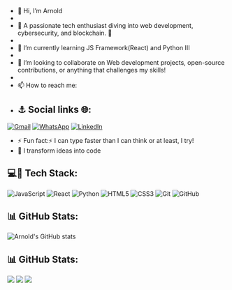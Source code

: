 - 👋 Hi, I’m Arnold
- 
- 👀 A passionate tech enthusiast diving into web development, cybersecurity, and blockchain. 🚀
- 
- 🌱 I’m currently learning JS Framework(React) and Python III
- 
- 💞️ I’m looking to collaborate on Web development projects, open-source contributions, or anything that challenges my skills!
- 
- 📫 How to reach me:
- ## ⚓ Social links 🌐:
[![Gmail](https://img.shields.io/badge/Gmail-D14836?style=for-the-badge&logo=gmail&logoColor=white)](mailto:arnoldkk422@gmail.com)
[![WhatsApp](https://img.shields.io/badge/WhatsApp-25D366?style=for-the-badge&logo=whatsapp&logoColor=white)](https://wa.link/ft2zsu)
[![LinkedIn](https://img.shields.io/badge/LinkedIn-0A66C2?style=for-the-badge&logo=linkedin&logoColor=white)](www.linkedin.com/in/arnold-wanza-b51654330)


- ⚡ Fun fact:⚡ I can type faster than I can think or at least, I try!
- 👑 I transform ideas into code

<!---
nianod/nianod is a ✨ special ✨ repository because its `README.md` (this file) appears on your GitHub profile.
You can click the Preview link to take a look at your changes.
--->



## 💻🧷 Tech Stack:
![JavaScript](https://img.shields.io/badge/JavaScript-F7DF1E?style=for-the-badge&logo=javascript&logoColor=black)
![React](https://img.shields.io/badge/React-20232A?style=for-the-badge&logo=react&logoColor=61DAFB)
![Python](https://img.shields.io/badge/Python-3776AB?style=for-the-badge&logo=python&logoColor=white)
![HTML5](https://img.shields.io/badge/HTML5-E34F26?style=for-the-badge&logo=html5&logoColor=white)
![CSS3](https://img.shields.io/badge/CSS3-1572B6?style=for-the-badge&logo=css3&logoColor=white)
![Git](https://img.shields.io/badge/Git-F05032?style=for-the-badge&logo=git&logoColor=white)
![GitHub](https://img.shields.io/badge/GitHub-181717?style=for-the-badge&logo=github&logoColor=white)



## 📊 GitHub Stats:
![Arnold's GitHub stats](https://github-readme-stats.vercel.app/api?username=nianod&show_icons=true&theme=radical)




## 📊 GitHub Stats:
![](https://github-readme-stats.vercel.app/api?username=nianod&theme=dark&hide_border=false&include_all_commits=true&count_private=true)
![](https://github-readme-streak-stats.herokuapp.com/?user=nianod&theme=dark&hide_border=false)
![](https://github-readme-stats.vercel.app/api/top-langs/?username=nianod&theme=dark&hide_border=false&include_all_commits=true&count_private=true&layout=compact)

